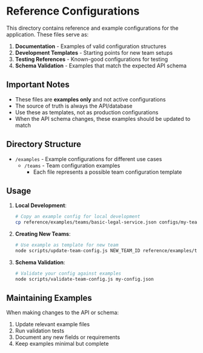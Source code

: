 # Reference Configurations

This directory contains reference and example configurations for the application. These files serve as:

1. **Documentation** - Examples of valid configuration structures
2. **Development Templates** - Starting points for new team setups
3. **Testing References** - Known-good configurations for testing
4. **Schema Validation** - Examples that match the expected API schema

## Important Notes

- These files are **examples only** and not active configurations
- The source of truth is always the API/database
- Use these as templates, not as production configurations
- When the API schema changes, these examples should be updated to match

## Directory Structure

- `/examples` - Example configurations for different use cases
  - `/teams` - Team configuration examples
    - Each file represents a possible team configuration template

## Usage

1. **Local Development**:
   ```bash
   # Copy an example config for local development
   cp reference/examples/teams/basic-legal-service.json configs/my-team-config.json
   ```

2. **Creating New Teams**:
   ```bash
   # Use example as template for new team
   node scripts/update-team-config.js NEW_TEAM_ID reference/examples/teams/basic-legal-service.json
   ```

3. **Schema Validation**:
   ```bash
   # Validate your config against examples
   node scripts/validate-team-config.js my-config.json
   ```

## Maintaining Examples

When making changes to the API or schema:

1. Update relevant example files
2. Run validation tests
3. Document any new fields or requirements
4. Keep examples minimal but complete
